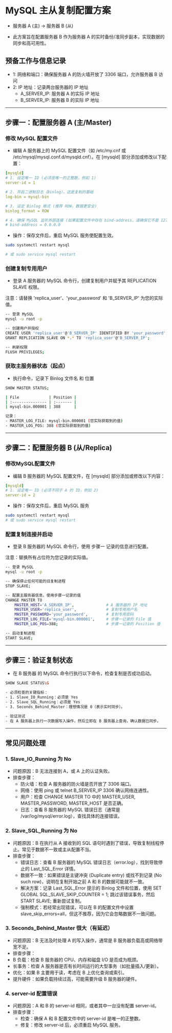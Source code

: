 # MySQL 主从复制配置方案

- 服务器 A (主) -> 服务器 B (从)

- 此方案旨在配置服务器 B 作为服务器 A 的实时备份/准同步副本，实现数据的同步和高可用性。

## 预备工作与信息记录

- 1: 网络和端口：确保服务器 A 的防火墙开放了 3306 端口，允许服务器 B 访问
- 2: IP 地址：记录两台服务器的 IP 地址
  - A_SERVER_IP: 服务器 A 的实际 IP 地址
  - B_SERVER_IP: 服务器 B 的实际 IP 地址

---

## 步骤一：配置服务器 A (主/Master)

### 修改 MySQL 配置文件

- 编辑 A 服务器上的 MySQL 配置文件（如 /etc/my.cnf 或 /etc/mysql/mysql.conf.d/mysqld.cnf）。在 [mysqld] 部分添加或修改以下配置：

```yml
[mysqld]
# 1. 设定唯一 ID (必须是唯一的正整数，例如 1)
server-id = 1

# 2. 开启二进制日志（Binlog），这是复制的基础
log-bin = mysql-bin

# 3. 设定 Binlog 格式 (推荐 ROW，数据更安全)
binlog_format = ROW

# 4. 确保 MySQL 监听外部连接 (如果配置文件中存在 bind-address，请确保它不是 127.0.0.1)
# bind-address = 0.0.0.0
```

- 操作：保存文件后，重启 MySQL 服务使配置生效。

```bash
sudo systemctl restart mysql

# 或 sudo service mysql restart
```

### 创建复制专用用户

- 登录 A 服务器的 MySQL 命令行，创建复制用户并赋予其 REPLICATION SLAVE 权限。

注意：请替换 'replica_user'、'your_password' 和 'B_SERVER_IP' 为您的实际值。

```bash
-- 登录 MySQL
mysql -u root -p

-- 创建用户并授权
CREATE USER 'replica_user'@'B_SERVER_IP' IDENTIFIED BY 'your_password';
GRANT REPLICATION SLAVE ON *.* TO 'replica_user'@'B_SERVER_IP';

-- 刷新权限
FLUSH PRIVILEGES;
```

### 获取主服务器状态（起点）

- 执行命令，记录下 Binlog 文件名 和 位置

```bash
SHOW MASTER STATUS;

| File             | Position |
| :--------------- | :------- |
| mysql-bin.000001 | 388      |

记录：
- MASTER_LOG_FILE: mysql-bin.000001 (您实际获取到的值)
- MASTER_LOG_POS: 388 (您实际获取到的值)
```

---

## 步骤二：配置服务器 B (从/Replica)

### 修改MySQL配置文件

- 编辑 B 服务器的 MySQL 配置文件，在 [mysqld] 部分添加或修改以下内容：

```yml
[mysqld]
# 1. 设定唯一 ID (必须不同于 A 的 ID，例如 2)
server-id = 2
```

- 操作：保存文件后，重启 MySQL 服务

```bash
sudo systemctl restart mysql
# 或 sudo service mysql restart
```

### 配置复制连接并启动

- 登录 B 服务器的 MySQL 命令行，使用 步骤一 记录的信息进行配置。

注意：替换所有占位符为您记录的实际值。

```bash
-- 登录 MySQL
mysql -u root -p

-- 确保停止任何可能的旧复制进程
STOP SLAVE;

-- 配置主服务器信息，使用步骤一记录的值
CHANGE MASTER TO
    MASTER_HOST='A_SERVER_IP',              # A 服务器的 IP 地址
    MASTER_USER='replica_user',             # 复制专用用户名
    MASTER_PASSWORD='your_password',        # 复制专用密码
    MASTER_LOG_FILE='mysql-bin.000001',     # 步骤一记录的 File 值
    MASTER_LOG_POS=388;                     # 步骤一记录的 Position 值

-- 启动复制进程
START SLAVE;
```

---

## 步骤三：验证复制状态

- 在 B 服务器 的 MySQL 命令行执行以下命令，检查复制是否成功启动。

```bash
SHOW SLAVE STATUS\G

- 必须检查的关键指标：
- 1. Slave_IO_Running：必须是 Yes
- 2. Slave_SQL_Running：必须是 Yes
- 3. Seconds_Behind_Master：理想情况是 0（表示实时同步）。

- 验证测试
- 在 A 服务器上执行一次数据写入操作，然后立即在 B 服务器上查询，确认数据已同步。
```

---

## 常见问题处理

### 1. Slave_IO_Running 为 No

- 问题原因：B 无法连接到 A，或 A 上的认证失败。
- 排查步骤：
  - 防火墙：检查 A 服务器的防火墙是否开放了 3306 端口。
  - 网络：使用 ping 或 telnet B_SERVER_IP 3306 确认网络连通性。
  - 用户：检查 CHANGE MASTER TO 中的 MASTER_USER, MASTER_PASSWORD, MASTER_HOST 是否正确。
  - 日志：查看 B 服务器的 MySQL 错误日志（通常是 /var/log/mysql/error.log），查找具体的连接错误。

### 2. Slave_SQL_Running 为 No

- 问题原因：B 在执行从 A 接收到的 SQL 语句时遇到了错误，导致复制线程停止。常见于数据不一致或主从配置不当。
- 排查步骤：
  - 错误日志：查看 B 服务器的 MySQL 错误日志（error.log），找到导致停止的 Last_SQL_Error 详情。
  - 数据不一致：如果错误是主键冲突 (Duplicate entry) 或找不到记录 (No such row)，说明在复制开始之前 A 和 B 的数据可能就不一致。
  - 解决方案：记录 Last_SQL_Error 提示的 Binlog 文件和位置，使用 SET GLOBAL SQL_SLAVE_SKIP_COUNTER = 1; 跳过该错误事务，然后 START SLAVE; 重新尝试复制。
  - 强制模式：若经常出现错误，可以在 B 的配置文件中设置 slave_skip_errors=all，但这不推荐，因为它会忽略数据不一致问题。

### 3. Seconds_Behind_Master 很大（有延迟）

- 问题原因：B 无法及时处理 A 的写入操作，通常是 B 服务器负载高或网络带宽不足。
- 排查步骤：
- B 负载：检查 B 服务器的 CPU、内存和磁盘 I/O 是否成为瓶颈。
- 长事务：检查 A 服务器是否有长时间运行的大型事务（如批量插入/更新）。
- 优化：如果 B 主要用于读，考虑在 B 上优化查询或索引。
- 提升硬件：如果负载持续过高，可能需要升级 B 服务器的硬件。

### 4. server-id 配置错误

- 问题原因：A 和 B 的 server-id 相同，或者其中一台没有配置 server-id。
- 排查步骤：
  - 检查：确保 A 和 B 配置文件中的 server-id 是唯一的正整数。
  - 修复：修改 server-id 后，必须重启 MySQL 服务。
